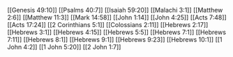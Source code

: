 [[Genesis 49:10]]
[[Psalms 40:7]]
[[Isaiah 59:20]]
[[Malachi 3:1]]
[[Matthew 2:6]]
[[Matthew 11:3]]
[[Mark 14:58]]
[[John 1:14]]
[[John 4:25]]
[[Acts 7:48]]
[[Acts 17:24]]
[[2 Corinthians 5:1]]
[[Colossians 2:11]]
[[Hebrews 2:17]]
[[Hebrews 3:1]]
[[Hebrews 4:15]]
[[Hebrews 5:5]]
[[Hebrews 7:1]]
[[Hebrews 7:11]]
[[Hebrews 8:1]]
[[Hebrews 9:1]]
[[Hebrews 9:23]]
[[Hebrews 10:1]]
[[1 John 4:2]]
[[1 John 5:20]]
[[2 John 1:7]]
